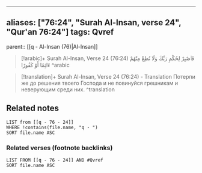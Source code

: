 
---
aliases: ["76:24", "Surah Al-Insan, verse 24", "Qur'an 76:24"]
tags: Qvref
---

parent:: [[q - Al-Insan (76)|Al-Insan]]

> [!arabic]+ Surah Al-Insan, Verse 24 (76:24)
> <span class="quran-arabic">فَٱصْبِرْ لِحُكْمِ رَبِّكَ وَلَا تُطِعْ مِنْهُمْ ءَاثِمًا أَوْ كَفُورًا</span>
^arabic

> [!translation]+ Surah Al-Insan, Verse 24 (76:24) - Translation
> Потерпи же до решения твоего Господа и не повинуйся грешникам и неверующим среди них.
^translation



## Related notes
```dataview
LIST from [[q - 76 - 24]]
WHERE !contains(file.name, "q - ")
SORT file.name ASC
```

### Related verses (footnote backlinks)
```dataview
LIST FROM [[q - 76 - 24]] AND #Qvref
SORT file.name ASC
```

